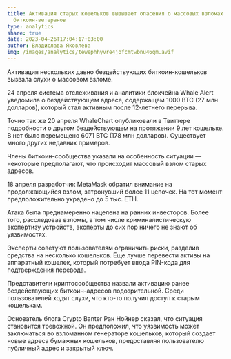 ```yaml
---
title: Активация старых кошельков вызывает опасения о массовых взломах
  биткоин-ветеранов
type: analytics
share: true
date: 2023-04-26T17:04:17+03:00
author: Владислава Яковлева
img: /images/analytics/tewephhyvre4jofcmtwbnu46qm.avif
---
```

Активация нескольких давно бездействующих биткоин-кошельков вызвала слухи о массовом взломе.

24 апреля система отслеживания и аналитики блокчейна Whale Alert уведомила о бездействующем адресе, содержащем 1000 BTC (27 млн долларов), который стал активным после 12-летнего перерыва.

Точно так же 20 апреля WhaleChart опубликовали в Твиттере подробности о другом бездействующем на протяжении 9 лет кошельке. В нет было перемещено 6071 BTC (178 млн долларов). Существует много других недавних примеров.

Члены биткоин-сообщества указали на особенность ситуации — некоторые предполагают, что происходит массовый взлом старых адресов.

18 апреля разработчик MetaMask обратил внимание на продолжающийся взлом, затронувший более 11 цепочек. На тот момент предположительно украдено до 5 тыс. ETH.

Атака была преднамеренно нацелена на ранних инвесторов. Более того, расследовав взломы, в том числе криминалистическую экспертизу устройств, эксперты до сих пор ничего не знают об уязвимостях.

Эксперты советуют пользователям ограничить риски, разделив средства на несколько кошельков. Еще лучше перевести активы на аппаратный кошелек, который потребует ввода PIN-кода для подтверждения перевода.

Представители криптосообщества назвали активацию ранее бездействующих биткоин-адресов подозрительной. Среди пользователей ходят слухи, что кто-то получил доступ к старым кошелькам.

Основатель блога Crypto Banter Ран Нойнер сказал, что ситуация становится тревожной. Он предположил, что уязвимость может заключаться во взломанном генераторе кошельков, который создает новые адреса бумажных кошельков, предоставляя пользователю публичный адрес и закрытый ключ.